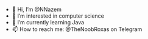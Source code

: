 - 👋 Hi, I’m @NNazem
- 👀 I’m interested in computer science 
- 🌱 I’m currently learning Java 
- 📫 How to reach me: @TheNoobRoxas on Telegram 

<!---
TheNoobRoxas/TheNoobRoxas is a ✨ special ✨ repository because its `README.md` (this file) appears on your GitHub profile.
You can click the Preview link to take a look at your changes.
--->
